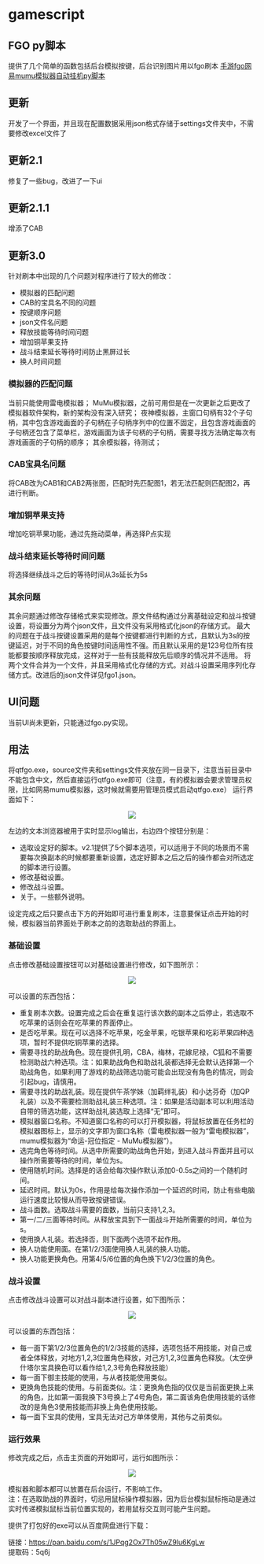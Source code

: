# gamescript
## FGO py脚本
提供了几个简单的函数包括后台模拟按键，后台识别图片用以fgo刷本
[手游fgo网易mumu模拟器自动挂机py脚本](http://conceptclear.cn/mobilegame/2020/06/17/MobileGame-fgo-py.html)

## 更新
开发了一个界面，并且现在配置数据采用json格式存储于settings文件夹中，不需要修改excel文件了
## 更新2.1
修复了一些bug，改进了一下ui                                  
## 更新2.1.1
增添了CAB
## 更新3.0
针对刷本中出现的几个问题对程序进行了较大的修改：
- 模拟器的匹配问题
- CAB的宝具名不同的问题
- 按键顺序问题
- json文件名问题
- 释放技能等待时间问题
- 增加铜苹果支持
- 战斗结束延长等待时间防止黑屏过长
- 换人时间问题
### 模拟器的匹配问题
当前只能使用雷电模拟器；
MuMu模拟器，之前可用但是在一次更新之后更改了模拟器软件架构，新的架构没有深入研究；
夜神模拟器，主窗口句柄有32个子句柄，其中包含游戏画面的子句柄在子句柄序列中的位置不固定，且包含游戏画面的子句柄还包含了菜单栏，游戏画面为该子句柄的子句柄，需要寻找方法确定每次有游戏画面的子句柄的顺序；
其余模拟器，待测试；
### CAB宝具名问题
将CAB改为CAB1和CAB2两张图，匹配时先匹配图1，若无法匹配则匹配图2，再进行判断。
### 增加铜苹果支持
增加吃铜苹果功能，通过先拖动菜单，再选择P点实现
### 战斗结束延长等待时间问题
将选择继续战斗之后的等待时间从3s延长为5s
### 其余问题
其余问题通过修改存储格式来实现修改。原文件结构通过分离基础设定和战斗按键设置，将设置分为两个json文件，且文件没有采用格式化json的存储方式。
最大的问题在于战斗按键设置采用的是每个按键都进行判断的方式，且默认为3s的按键延迟，对于不同的角色按键时间适用性不强。而且默认采用的是123号位所有技能都要按顺序释放完成，这样对于一些有技能释放先后顺序的情况并不适用。
将两个文件合并为一个文件，并且采用格式化存储的方式。对战斗设置采用序列化存储方式。改进后的json文件详见fgo1.json。
## UI问题
当前UI尚未更新，只能通过fgo.py实现。

## 用法
将qtfgo.exe，source文件夹和settings文件夹放在同一目录下，注意当前目录中不能包含中文，然后直接运行qtfgo.exe即可（注意，有的模拟器会要求管理员权限，比如网易mumu模拟器，这时候就需要用管理员模式启动qtfgo.exe）
运行界面如下：                                  

<div align="center"><img  src="https://github.com/conceptclear/gamescript/raw/master/image/main_ui.png"></div>     

左边的文本浏览器被用于实时显示log输出，右边四个按钮分别是：                                  

- 选取设定好的脚本。v2.1提供了5个脚本选项，可以适用于不同的场景而不需要每次换副本的时候都要重新设置，选定好脚本之后之后的操作都会对所选定的脚本进行设置。                                  
- 修改基础设置。                                  
- 修改战斗设置。                                  
- 关于。一些额外说明。                                  

设定完成之后只要点击下方的开始即可进行重复刷本，注意要保证点击开始的时候，模拟器当前界面处于刷本之前的选取助战的界面上。                                  

### 基础设置
点击修改基础设置按钮可以对基础设置进行修改，如下图所示：                                  

<div align="center"><img  src="https://github.com/conceptclear/gamescript/raw/master/image/settings_ui.png"></div>     

可以设置的东西包括：                                  

- 重复刷本次数。设置完成之后会在重复运行该次数的副本之后停止，若选取不吃苹果的话则会在吃苹果的界面停止。                                  
- 是否吃苹果。现在可以选择不吃苹果，吃金苹果，吃银苹果和吃彩苹果四种选项，暂时不提供吃铜苹果的选择。                                  
- 需要寻找的助战角色。现在提供孔明，CBA，梅林，花嫁尼禄，C狐和不需要检测助战六种选项。注：如果助战角色和助战礼装都选择无会默认选择第一个助战角色，如果利用了游戏的助战筛选功能可能会出现没有角色的情况，则会引起bug，请慎用。                                  
- 需要寻找的助战礼装。现在提供午茶学妹（加羁绊礼装）和小达芬奇（加QP礼装）以及不需要检测助战礼装三种选项。注：如果是活动副本可以利用活动自带的筛选功能，这样助战礼装选取上选择“无”即可。                                  
- 模拟器窗口名称。不知道窗口名称的可以打开模拟器，将鼠标放置在任务栏的模拟器图标上，显示的文字即为窗口名称（雷电模拟器一般为“雷电模拟器”，mumu模拟器为“命运-冠位指定 - MuMu模拟器”）。                                  
- 选完角色等待时间。从选中所需要的助战角色开始，到进入战斗界面并且可以操作所需要等待的时间，单位为s。                                  
- 使用随机时间。选择是的话会给每次操作默认添加0-0.5s之间的一个随机时间。                                  
- 延迟时间。默认为0s，作用是给每次操作添加一个延迟的时间，防止有些电脑运行速度比较慢从而导致按键错误。                                  
- 战斗面数。选取战斗需要的面数，当前只支持1,2,3。                                  
- 第一/二/三面等待时间。从释放宝具到下一面战斗开始所需要的时间，单位为s。                                  
- 使用换人礼装。若选择否，则下面两个选项不起作用。                                  
- 换人功能使用面。在第1/2/3面使用换人礼装的换人功能。                                  
- 换人功能更换角色。用第4/5/6位置的角色换下1/2/3位置的角色。                                  

### 战斗设置
点击修改战斗设置可以对战斗副本进行设置，如下图所示：                                  

<div align="center"><img  src="https://github.com/conceptclear/gamescript/raw/master/image/fight_ui.png"></div>     

可以设置的东西包括：                                  

- 每一面下第1/2/3位置角色的1/2/3技能的选择，选项包括不用技能，对自己或者全体释放，对地方1,2,3位置角色释放，对己方1,2,3位置角色释放。（太空伊什塔尔宝具换色可以看作给1,2,3号角色释放技能）                                  
- 每一面下御主技能的使用，与从者技能使用类似。                                  
- 更换角色技能的使用。与前面类似。注：更换角色指的仅仅是当前面更换上来的角色，比如第一面我换下3号换上了4号角色，第二面该角色使用技能的话修改的是角色3使用技能而非换上角色使用技能。                                  
- 每一面下宝具的使用，宝具无法对己方单体使用，其他与之前类似。                                  

### 运行效果
修改完成之后，点击主页面的开始即可，运行如图所示：                                  

<div align="center"><img  src="https://github.com/conceptclear/gamescript/raw/master/image/example.png"></div>     

模拟器和脚本都可以放置在后台运行，不影响工作。                                                              
注：在选取助战的界面时，切忌用鼠标操作模拟器，因为后台模拟鼠标拖动是通过实时传递模拟鼠标当前位置实现的，若用鼠标交互则可能产生问题。                                  

提供了打包好的exe可以从百度网盘进行下载：                                  

链接：https://pan.baidu.com/s/1JPqg2Ox7Th05wZ9lu6KgLw                    
提取码：5q6j                           